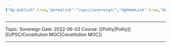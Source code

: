 ```yaml
---
{"dg-publish":true,"permalink":"/upsc/sovereign/","dgHomeLink":true,"dgPassFrontmatter":false}
---
```


----
Topic: Sovereign
Date: 2022-06-03
Course: [[Polity|Polity]] [[UPSC/Constitution MOC|Constitution MOC]] 

----



